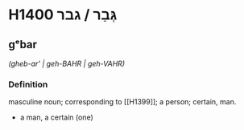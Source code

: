 # H1400 גְּבַר / גבר

## gᵉbar

_(gheb-ar' | ɡeh-BAHR | ɡeh-VAHR)_

### Definition

masculine noun; corresponding to [[H1399]]; a person; certain, man.

- a man, a certain (one)

